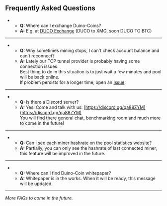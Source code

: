 <!--
layout: page
title: "Duino-Coin Official FAQ"
permalink: /faq/

<html>
  <head>
    <style>
      a {
      color: hotpink;
      }
    </style>
  </head>
</html>
-->

## Frequently Asked Questions

* * **Q:** Where can I exchange Duino-Coins? <br>
   * **A:** E.g. at [DUCO Exchange](https://revoxhere.github.io/duco-exchange/) (DUCO to XMG, soon DUCO TO BTC)

***

* * **Q:** Why sometimes mining stops, I can't check account balance and can't reconnect?<br>
   * **A:** Lately our TCP tunnel provider is probably having some connection issues.<br>
   Best thing to do in this situation is to just wait a few minutes and pool will be back online.<br> 
   If problem persists for a longer time, open an [Issue](https://github.com/revoxhere/duino-coin/issues).

***

* * **Q:** Is there a Discord server? <br>
   * **A:** Yes! Come and talk with us: [https://discord.gg/qa88ZYM](https://discord.gg/qa88ZYM) <br>
You will find there general chat, benchmarking room and much more to come in the future!

***

* * **Q:** Can I see each miner hashrate on the pool statistics website?
   * **A:** Partially, you can only see the hashrate of last connected miner, this feature will be improved in the future.

***

* * **Q:** Where can I find Duino-Coin whitepaper? <br>
   * **A:** Whitepaper is in the works. When it will be ready, this message will be updated.
   
***
   
*More FAQs to come in the future.*
